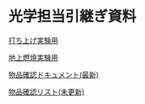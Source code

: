 # 光学担当引継ぎ資料

[打ち上げ実験用](launch.md)

[地上燃焼実験用](burningTest.md)

[物品確認ドキュメント(最新)](goodsList.md)

[物品確認リスト(未更新)](goodsList.csv)

